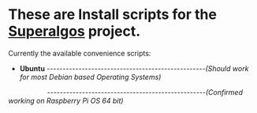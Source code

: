 # These are Install scripts for the [Superalgos](https://github.com/Superalgos/Superalgos) project.

Currently the available convenience scripts:

  - **Ubuntu**
  --------------------------------------------------_(Should work for most Debian based Operating Systems)_ 
  
  &nbsp; &nbsp; &nbsp; &nbsp; &nbsp; &nbsp; &nbsp; &nbsp; &nbsp; &nbsp; --------------------------------------------------_(Confirmed working on Raspberry Pi OS 64 bit)_
